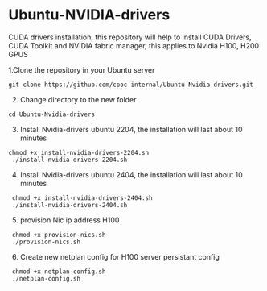 # Ubuntu-NVIDIA-drivers
CUDA drivers installation, this repository will help to install CUDA Drivers, CUDA Toolkit and NVIDIA fabric manager, this applies to Nvidia H100, H200 GPUS

1.Clone the repository in your Ubuntu server
```
git clone https://github.com/cpoc-internal/Ubuntu-Nvidia-drivers.git
```
2. Change directory to the new folder
```
cd Ubuntu-Nvidia-drivers
```
3. Install Nvidia-drivers ubuntu 2204, the installation will last about 10 minutes
```
chmod +x install-nvidia-drivers-2204.sh
 ./install-nvidia-drivers-2204.sh
```
4. Install Nvidia-drivers ubuntu 2404, the installation will last about 10 minutes
```
 chmod +x install-nvidia-drivers-2404.sh
 ./install-nvidia-drivers-2404.sh
```

5. provision Nic ip address H100
```
 chmod +x provision-nics.sh
 ./provision-nics.sh
```
6. Create new netplan config for H100 server persistant config
```
 chmod +x netplan-config.sh
 ./netplan-config.sh
```

